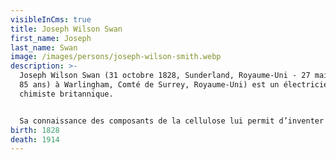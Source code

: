 ```yaml
---
visibleInCms: true
title: Joseph Wilson Swan
first_name: Joseph
last_name: Swan
image: /images/persons/joseph-wilson-smith.webp
description: >-
  Joseph Wilson Swan (31 octobre 1828, Sunderland, Royaume-Uni - 27 mai 1914 (à
  85 ans) à Warlingham, Comté de Surrey, Royaume-Uni) est un électricien et un
  chimiste britannique.


  Sa connaissance des composants de la cellulose lui permit d’inventer le papier photographique au bromure d'argent1 (1864) et de produire des filaments à incandescence stables à partir de fibre de coton. Il fut un des précurseurs dans le développement de la lampe à incandescence2 en 1879.
birth: 1828
death: 1914
---
```

